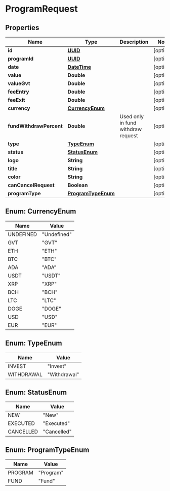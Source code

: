 
# ProgramRequest

## Properties
Name | Type | Description | Notes
------------ | ------------- | ------------- | -------------
**id** | [**UUID**](UUID.md) |  |  [optional]
**programId** | [**UUID**](UUID.md) |  |  [optional]
**date** | [**DateTime**](DateTime.md) |  |  [optional]
**value** | **Double** |  |  [optional]
**valueGvt** | **Double** |  |  [optional]
**feeEntry** | **Double** |  |  [optional]
**feeExit** | **Double** |  |  [optional]
**currency** | [**CurrencyEnum**](#CurrencyEnum) |  |  [optional]
**fundWithdrawPercent** | **Double** | Used only in fund withdraw request |  [optional]
**type** | [**TypeEnum**](#TypeEnum) |  |  [optional]
**status** | [**StatusEnum**](#StatusEnum) |  |  [optional]
**logo** | **String** |  |  [optional]
**title** | **String** |  |  [optional]
**color** | **String** |  |  [optional]
**canCancelRequest** | **Boolean** |  |  [optional]
**programType** | [**ProgramTypeEnum**](#ProgramTypeEnum) |  |  [optional]


<a name="CurrencyEnum"></a>
## Enum: CurrencyEnum
Name | Value
---- | -----
UNDEFINED | &quot;Undefined&quot;
GVT | &quot;GVT&quot;
ETH | &quot;ETH&quot;
BTC | &quot;BTC&quot;
ADA | &quot;ADA&quot;
USDT | &quot;USDT&quot;
XRP | &quot;XRP&quot;
BCH | &quot;BCH&quot;
LTC | &quot;LTC&quot;
DOGE | &quot;DOGE&quot;
USD | &quot;USD&quot;
EUR | &quot;EUR&quot;


<a name="TypeEnum"></a>
## Enum: TypeEnum
Name | Value
---- | -----
INVEST | &quot;Invest&quot;
WITHDRAWAL | &quot;Withdrawal&quot;


<a name="StatusEnum"></a>
## Enum: StatusEnum
Name | Value
---- | -----
NEW | &quot;New&quot;
EXECUTED | &quot;Executed&quot;
CANCELLED | &quot;Cancelled&quot;


<a name="ProgramTypeEnum"></a>
## Enum: ProgramTypeEnum
Name | Value
---- | -----
PROGRAM | &quot;Program&quot;
FUND | &quot;Fund&quot;



